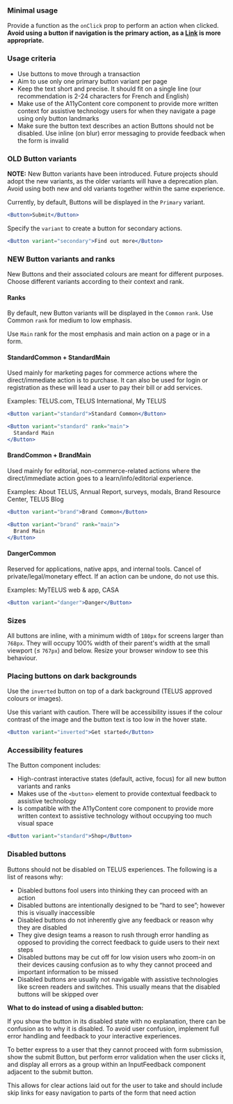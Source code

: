### Minimal usage

Provide a function as the `onClick` prop to perform an action when clicked. **Avoid using a button if navigation is the primary action, as a [Link](#/Links?id=link) is more appropriate.**

### Usage criteria

- Use buttons to move through a transaction
- Aim to use only one primary button variant per page
- Keep the text short and precise. It should fit on a single line (our recommendation is 2-24 characters for French and English)
- Make use of the A11yContent core component to provide more written context for assistive technology users for when they navigate a page using only button landmarks
- Make sure the button text describes an action
  Buttons should not be disabled. Use inline (on blur) error messaging to provide feedback when the form is invalid

### OLD Button variants

**NOTE:** New Button variants have been introduced. Future projects should adopt the new variants, as the older variants will have a deprecation plan. Avoid using both new and old variants together within the same experience.

Currently, by default, Buttons will be displayed in the `Primary` variant.

```jsx
<Button>Submit</Button>
```

Specify the `variant` to create a button for secondary actions.

```jsx
<Button variant="secondary">Find out more</Button>
```

### NEW Button variants and ranks

New Buttons and their associated colours are meant for different purposes. Choose different variants according to their context and rank.

#### Ranks

By default, new Button variants will be displayed in the `Common` `rank`. Use Common `rank` for medium to low emphasis.

Use `Main` rank for the most emphasis and main action on a page or in a form.

#### StandardCommon + StandardMain

Used mainly for marketing pages for commerce actions where the direct/immediate action is to purchase. It can also be used for login or registration as these will lead a user to pay their bill or add services.

Examples: TELUS.com, TELUS International, My TELUS

```jsx
<Button variant="standard">Standard Common</Button>
```

```jsx
<Button variant="standard" rank="main">
  Standard Main
</Button>
```

#### BrandCommon + BrandMain

Used mainly for editorial, non-commerce-related actions where the direct/immediate action goes to a learn/info/editorial experience.

Examples: About TELUS, Annual Report, surveys, modals, Brand Resource Center, TELUS Blog

```jsx
<Button variant="brand">Brand Common</Button>
```

```jsx
<Button variant="brand" rank="main">
  Brand Main
</Button>
```

#### DangerCommon

Reserved for applications, native apps, and internal tools. Cancel of private/legal/monetary effect. If an action can be undone, do not use this.

Examples: MyTELUS web & app, CASA

```jsx
<Button variant="danger">Danger</Button>
```

### Sizes

All buttons are inline, with a minimum width of `180px` for screens larger than `768px`. They will occupy 100% width of their parent's width at the small viewport (≤ `767px`) and below. Resize your browser window to see this behaviour.

### Placing buttons on dark backgrounds

Use the `inverted` button on top of a dark background (TELUS approved colours or images).

Use this variant with caution. There will be accessibility issues if the colour contrast of the image and the button
text is too low in the hover state.

```jsx { "props": { "className": "docs_purple-block" } }
<Button variant="inverted">Get started</Button>
```

### Accessibility features

The Button component includes:

- High-contrast interactive states (default, active, focus) for all new button variants and ranks
- Makes use of the `<button>` element to provide contextual feedback to assistive technology
- Is compatible with the A11yContent core component to provide more written context to assistive technology without occupying too much visual space

```jsx
<Button variant="standard">Shop</Button>
```

### Disabled buttons

Buttons should not be disabled on TELUS experiences. The following is a list of reasons why:

- Disabled buttons fool users into thinking they can proceed with an action
- Disabled buttons are intentionally designed to be “hard to see”; however this is visually inaccessible
- Disabled buttons do not inherently give any feedback or reason why they are disabled
- They give design teams a reason to rush through error handling as opposed to providing the correct feedback to guide users to their next steps
- Disabled buttons may be cut off for low vision users who zoom-in on their devices causing confusion as to why they cannot proceed and important information to be missed
- Disabled buttons are usually not navigable with assistive technologies like screen readers and switches. This usually means that the disabled buttons will be skipped over

**What to do instead of using a disabled button:**

If you show the button in its disabled state with no explanation, there can be confusion as to why it is disabled. To avoid user confusion, implement full error handling and feedback to your interactive experiences.

To better express to a user that they cannot proceed with form submission, show the submit Button, but perform error validation when the user clicks it, and display all errors as a group within an InputFeedback component adjacent to the submit button.

This allows for clear actions laid out for the user to take and should include skip links for easy navigation to parts of the form that need action
